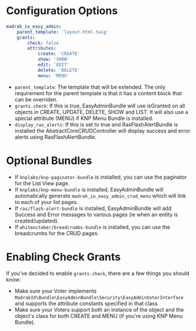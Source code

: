 Configuration Options
=======================

```yaml
madrak_io_easy_admin:
    parent_template: 'layout.html.twig'
    grants:
        check: false
        attributes:
            create: 'CREATE'
            show: 'SHOW'
            edit: 'EDIT'
            delete: 'DELETE'
            menu: 'MENU'
```

* ```parent_template```: The template that will be extended. The only requirement for the parent template is that it has a content block that can be overriden.
* ```grants.check```: If this is true, EasyAdminBundle will use isGranted on all objects in CREATE, UPDATE, DELETE, SHOW and LIST. It will also use a special attribute (MENU) if KNP Menu Bundle is installed.
* ```display_ras_alerts```: If this is set to true and RasFlashAlertBundle is installed the AbstractCoreCRUDController will display success and error alerts using RasFlashAlertBundle.

Optional Bundles
=======================

* If ```knplabs/knp-paginator-bundle``` is installed, you can use the paginator for the List View page.
* If ```knplabs/knp-menu-bundle``` is installed, EasyAdminBundle will automatically generate ```madrak_io_easy_admin_crud_menu``` which will link to each of your list pages.
* If ```ras/flash-alert-bundle``` is installed, EasyAdminBundle will add Success and Error messages to various pages (ie when an entity is created/updated).
* If ```whiteoctober/breadcrumbs-bundle``` is installed, you can use the breadcrumbs for the CRUD pages.

Enabling Check Grants
=======================

If you've decided to enable ```grants.check```, there are a few things you should know:

* Make sure your Voter implements ```MadrakIO\Bundle\EasyAdminBundle\Security\EasyAdminVoterInterface``` and supports the attribute constants specified in that class
* Make sure your Voters support both an instance of the object and the object's class for both CREATE and MENU (if you're using KNP Menu Bundle).
